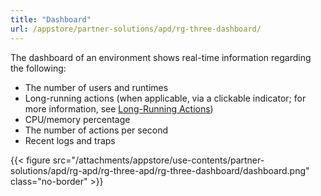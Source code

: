 ```yaml
---
title: "Dashboard"
url: /appstore/partner-solutions/apd/rg-three-dashboard/
---
```


The dashboard of an environment shows real-time information regarding the following:

* The number of users and runtimes
* Long-running actions (when applicable, via a clickable indicator; for more information, see [Long-Running Actions](/appstore/partner-solutions/apd/rg-three-long-running-actions/))
* CPU/memory percentage
* The number of actions per second
* Recent logs and traps

{{< figure src="/attachments/appstore/use-contents/partner-solutions/apd/rg-apd/rg-three-apd/rg-three-dashboard/dashboard.png" class="no-border" >}}

